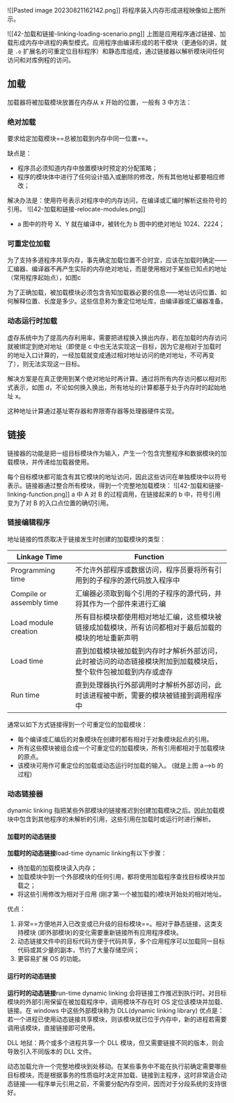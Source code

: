 ![[Pasted image 20230821162142.png]]
将程序装入内存形成进程映像如上图所示。

![[42-加载和链接-linking-loading-scenario.png]]
上图是应用程序通过链接、加载形成内存中进程的典型模式。应用程序由编译形成的若干模块（更通俗的讲，就是 `.o` 扩展名的可重定位目标程序）和静态库组成，通过链接器以解析模块间任何访问和对库例程的访问。

## 加载
加载器将被加载模块放置在内存从 x 开始的位置，一般有 3 中方法：
### 绝对加载
要求给定加载模块==总被加载到内存中同一位置==。

缺点是：
- 程序员必须知道内存中放置模块时预定的分配策略；
- 程序的模块体中进行了任何设计插入或删除的修改，所有其他地址都要相应修改；

解决办法是：使用符号表示对程序中的内存访问，在编译或汇编时解析这些符号的引用。
![[42-加载和链接-relocate-modules.png]]
- a 图中的符号 X、Y 就在编译中，被转化为 b 图中的绝对地址 1024、2224；

### 可重定位加载
为了支持多道程序共享内存，事先确定加载位置不合时宜，应该在加载时确定——汇编器、编译器不再产生实际的内存绝对地址，而是使用相对于某些已知点的地址（常用程序起始点），如图c

为了正确加载，被加载模块必须包含告知加载器必要的信息——地址访问位置、如何解释位置、长度是多少。这些信息称为重定位地址库，由编译器或汇编器准备。

### 动态运行时加载
虚存系统中为了提高内存利用率，需要把进程换入换出内存，若在加载时内存访问就被绑定到绝对地址（即使是 c 中也无法实现这一目标，因为它是相对于加载时的地址入口计算的，一经加载就变成通过相对地址访问的绝对地址，不可再变了），则无法实现这一目标。

解决方案是在真正使用到某个绝对地址时再计算。通过将所有内存访问都以相对形式表示，如图 d，不论如何换入换出，所有地址的计算都基于处于内存时的起始地址 x。

这种地址计算通过基址寄存器和界限寄存器等处理器硬件实现。


## 链接
链接器的功能是把一组目标模块作为输入，产生一个包含完整程序和数据模块的加载模块，并传递给加载器使用。

每个目标模块都可能含有其它模块的地址访问，因此这些访问在单独模块中以符号表示。链接器通过整合所有模块，得到一个完整地加载模块：
![[42-加载和链接-linking-function.png]]
a 中 A 对 B 的过程调用，在链接起来的 b 中，符号引用变为了对 B 的入口点位置的确切引用。

### 链接编辑程序
地址链接的性质取决于链接发生时创建的加载模块的类型：

| Linkage Time             | Function                                                                                                         |
| ------------------------ | ---------------------------------------------------------------------------------------------------------------- |
| Programming time         | 不允许外部程序或数据访问，程序员要将所有引用到的子程序的源代码放入程序中                                         |
| Compile or assembly time | 汇编器必须取到每个引用的子程序的源代码，并将其作为一个部件来进行汇编                                             |
| Load module creation     | 所有目标模块都使用相对地址汇编，这些模块被链接成加载模块，所有访问都相对于最后加载的模块的地址重新声明           |
| Load time                | 直到加载模块被加载到内存时才解析外部访问，此时被访问的动态链接模块附加到加载模块后，整个软件包被加载到内存或虚存 |
| Run time                 | 直到处理器执行外部调用时才解析外部访问，此时该进程被中断，需要的模块被链接到调用程序中                           | 
通常以如下方式链接得到一个可重定位的加载模块：
- 每个编译或汇编后的对象模块在创建时都有相对于对象模块起点的引用。
- 所有这些模块被组合成一个可重定位的加载模块，所有引用都相对于加载模块的原点。
- 该模块可用作可重定位的加载或动态运行时加载的输入。
(就是上图 a-->b 的过程)

### 动态链接器
dynamic linking 指把某些外部模块的链接推迟到创建加载模块之后。因此加载模块中包含到其他程序的未解析的引用，这些引用在加载时或运行时进行解析。

#### 加载时的动态链接
**加载时的动态链接**load-time dynamic linking有以下步骤：
- 待加载的加载模块读入内存；
- 加载模块中到一个外部模块的任何引用，都将使用加载程序查找目标模块并加载之；
- 将这些引用修改为相对于应用 (刚才第一个被加载的)模块开始处的相对地址。

优点：
1. 非常==方便地并入已改变或已升级的目标模块==。相对于静态链接，这类支持模块 (即外部模块)的变化需要重新链接所有应用程序模块。
2. 动态链接文件中的目标代码方便于代码共享，多个应用程序可以加载同一目标代码或其少量的副本，节约了大量存储空间；
3. 更容易扩展 OS 的功能。

#### 运行时的动态链接
**运行时的动态链接**run-time dynamic linking 会将链接工作推迟到执行时。对目标模块的外部引用保留在被加载程序中，调用模块不存在时 OS 定位该模块并加载、链接。在 windows 中这些外部模块称为 DLL(dynamic linking library)
优点是：若一个进程已使用动态链接共享模块，则该模块就已位于内存中，新的进程若需要调用该模块，直接链接即可使用。

DLL 地狱：两个或多个进程共享一个 DLL 模块，但又需要链接不同的版本，则会导致引入不同版本的 DLL 文件。

动态加载允许一个完整地模块到处移动。在某些事务中不能在执行前确定需要哪些目标模块，而是根据事务的性质临时决定并加载、链接到主程序，这时非常适合动态链接——程序单元引用之前，不需要分配内存空间，因而对于分段系统的支持很好。